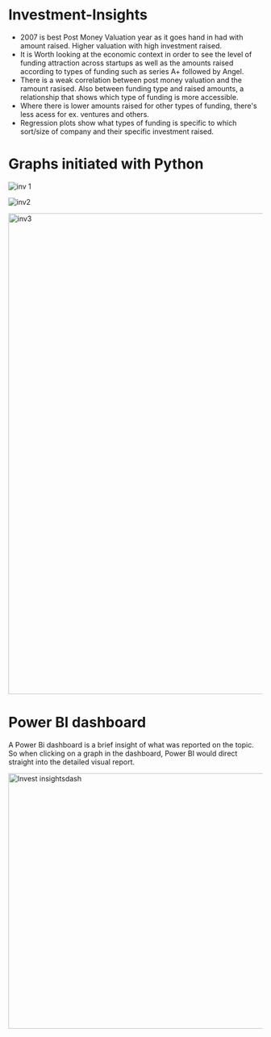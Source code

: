 # Investment-Insights

* 2007 is best Post Money Valuation year as it goes hand in had with amount raised. Higher valuation with high investment raised. 
* It is Worth looking at the economic context in order to see the level of funding attraction across startups as well as the amounts raised according to types of funding such as  series A+ followed by Angel.
* There is a weak correlation between post money valuation and the ramount rasised. Also between funding type and raised amounts, a relationship that shows which type of funding is more accessible. 
* Where there is lower amounts raised for other types of funding, there's less acess for ex. ventures and others. 
* Regression plots show what types of funding is specific to which sort/size of company and their specific investment raised.  


# Graphs initiated with Python

![inv 1](https://user-images.githubusercontent.com/47668423/103565708-0e452800-4ec1-11eb-9645-148d87a8cd5d.png)

![inv2](https://user-images.githubusercontent.com/47668423/103565714-0f765500-4ec1-11eb-97d9-63da7351fb2f.png)

<img width="954" alt="inv3" src="https://user-images.githubusercontent.com/47668423/103565715-100eeb80-4ec1-11eb-8f7d-4a25725a8baf.png">

# Power BI dashboard 

A Power Bi dashboard is a brief insight of what was reported on the topic. 
So when clicking on a graph in the dashboard, Power BI would direct straight into the detailed visual report. 


<img width="507" alt="Invest insightsdash" src="https://user-images.githubusercontent.com/47668423/103569258-464f6980-4ec7-11eb-8a73-5ddc53dcd798.png">


